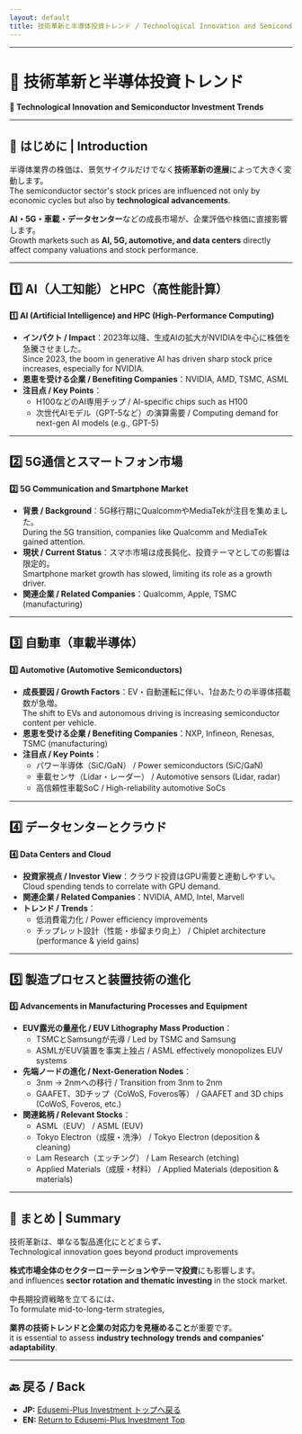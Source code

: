 ```yaml
---
layout: default
title: 技術革新と半導体投資トレンド / Technological Innovation and Semiconductor Investment Trends
---
```


---

# 🚀 技術革新と半導体投資トレンド  
**🚀 Technological Innovation and Semiconductor Investment Trends**  

---

## 🧭 はじめに | Introduction

半導体業界の株価は、景気サイクルだけでなく**技術革新の進展**によって大きく変動します。  
The semiconductor sector's stock prices are influenced not only by economic cycles but also by **technological advancements**.  

**AI・5G・車載・データセンター**などの成長市場が、企業評価や株価に直接影響します。  
Growth markets such as **AI, 5G, automotive, and data centers** directly affect company valuations and stock performance.

---

## 1️⃣ AI（人工知能）とHPC（高性能計算）  
**1️⃣ AI (Artificial Intelligence) and HPC (High-Performance Computing)**

- **インパクト / Impact**：2023年以降、生成AIの拡大がNVIDIAを中心に株価を急騰させました。  
  Since 2023, the boom in generative AI has driven sharp stock price increases, especially for NVIDIA.  
- **恩恵を受ける企業 / Benefiting Companies**：NVIDIA, AMD, TSMC, ASML  
- **注目点 / Key Points**：  
  - H100などのAI専用チップ / AI-specific chips such as H100  
  - 次世代AIモデル（GPT-5など）の演算需要 / Computing demand for next-gen AI models (e.g., GPT-5)

---

## 2️⃣ 5G通信とスマートフォン市場  
**2️⃣ 5G Communication and Smartphone Market**

- **背景 / Background**：5G移行期にQualcommやMediaTekが注目を集めました。  
  During the 5G transition, companies like Qualcomm and MediaTek gained attention.  
- **現状 / Current Status**：スマホ市場は成長鈍化、投資テーマとしての影響は限定的。  
  Smartphone market growth has slowed, limiting its role as a growth driver.  
- **関連企業 / Related Companies**：Qualcomm, Apple, TSMC (manufacturing)

---

## 3️⃣ 自動車（車載半導体）  
**3️⃣ Automotive (Automotive Semiconductors)**

- **成長要因 / Growth Factors**：EV・自動運転に伴い、1台あたりの半導体搭載数が急増。  
  The shift to EVs and autonomous driving is increasing semiconductor content per vehicle.  
- **恩恵を受ける企業 / Benefiting Companies**：NXP, Infineon, Renesas, TSMC (manufacturing)  
- **注目点 / Key Points**：  
  - パワー半導体（SiC/GaN） / Power semiconductors (SiC/GaN)  
  - 車載センサ（Lidar・レーダー） / Automotive sensors (Lidar, radar)  
  - 高信頼性車載SoC / High-reliability automotive SoCs

---

## 4️⃣ データセンターとクラウド  
**4️⃣ Data Centers and Cloud**

- **投資家視点 / Investor View**：クラウド投資はGPU需要と連動しやすい。  
  Cloud spending tends to correlate with GPU demand.  
- **関連企業 / Related Companies**：NVIDIA, AMD, Intel, Marvell  
- **トレンド / Trends**：  
  - 低消費電力化 / Power efficiency improvements  
  - チップレット設計（性能・歩留まり向上） / Chiplet architecture (performance & yield gains)

---

## 5️⃣ 製造プロセスと装置技術の進化  
**5️⃣ Advancements in Manufacturing Processes and Equipment**

- **EUV露光の量産化 / EUV Lithography Mass Production**：  
  - TSMCとSamsungが先導 / Led by TSMC and Samsung  
  - ASMLがEUV装置を事実上独占 / ASML effectively monopolizes EUV systems  
- **先端ノードの進化 / Next-Generation Nodes**：  
  - 3nm → 2nmへの移行 / Transition from 3nm to 2nm  
  - GAAFET、3Dチップ（CoWoS, Foveros等） / GAAFET and 3D chips (CoWoS, Foveros, etc.)  
- **関連銘柄 / Relevant Stocks**：  
  - ASML（EUV） / ASML (EUV)  
  - Tokyo Electron（成膜・洗浄） / Tokyo Electron (deposition & cleaning)  
  - Lam Research（エッチング） / Lam Research (etching)  
  - Applied Materials（成膜・材料） / Applied Materials (deposition & materials)

---

## 🧩 まとめ | Summary

技術革新は、単なる製品進化にとどまらず、  
Technological innovation goes beyond product improvements  

**株式市場全体のセクターローテーションやテーマ投資**にも影響します。  
and influences **sector rotation and thematic investing** in the stock market.

中長期投資戦略を立てるには、  
To formulate mid-to-long-term strategies,  

**業界の技術トレンドと企業の対応力を見極めること**が重要です。  
it is essential to assess **industry technology trends and companies’ adaptability**.

---

## 🔙 戻る / Back
- **JP:** [Edusemi-Plus Investment トップへ戻る](./README.md)  
- **EN:** [Return to Edusemi-Plus Investment Top](./README.md)
